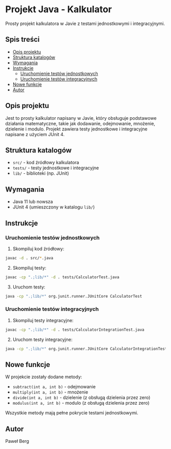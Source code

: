 # Projekt Java - Kalkulator

Prosty projekt kalkulatora w Javie z testami jednostkowymi i integracyjnymi.

## Spis treści

- [Opis projektu](#opis-projektu)
- [Struktura katalogów](#struktura-katalogów)
- [Wymagania](#wymagania)
- [Instrukcje](#instrukcje)
  - [Uruchomienie testów jednostkowych](#uruchomienie-testów-jednostkowych)
  - [Uruchomienie testów integracyjnych](#uruchomienie-testów-integracyjnych)
- [Nowe funkcje](#nowe-funkcje)
- [Autor](#autor)

## Opis projektu

Jest to prosty kalkulator napisany w Javie, który obsługuje podstawowe działania matematyczne, takie jak dodawanie, odejmowanie, mnożenie, dzielenie i modulo. Projekt zawiera testy jednostkowe i integracyjne napisane z użyciem JUnit 4.

## Struktura katalogów

- `src/` - kod źródłowy kalkulatora
- `tests/` - testy jednostkowe i integracyjne
- `lib/` - biblioteki (np. JUnit)

## Wymagania

- Java 11 lub nowsza
- JUnit 4 (umieszczony w katalogu `lib/`)

## Instrukcje

### Uruchomienie testów jednostkowych

1. Skompiluj kod źródłowy:

```sh
javac -d . src/*.java
```

2. Skompiluj testy:

```sh
javac -cp ".;lib/*" -d . tests/CalculatorTest.java
```

3. Uruchom testy:

```sh
java -cp ".;lib/*" org.junit.runner.JUnitCore CalculatorTest
```

### Uruchomienie testów integracyjnych

1. Skompiluj testy integracyjne:

```sh
javac -cp ".;lib/*" -d . tests/CalculatorIntegrationTest.java
```

2. Uruchom testy integracyjne:

```sh
java -cp ".;lib/*" org.junit.runner.JUnitCore CalculatorIntegrationTest
```

## Nowe funkcje

W projekcie zostały dodane metody:
- `subtract(int a, int b)` - odejmowanie
- `multiply(int a, int b)` - mnożenie
- `divide(int a, int b)` - dzielenie (z obsługą dzielenia przez zero)
- `modulus(int a, int b)` - modulo (z obsługą dzielenia przez zero)

Wszystkie metody mają pełne pokrycie testami jednostkowymi.

## Autor

Paweł Berg